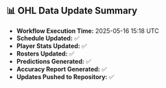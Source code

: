 ## 📊 OHL Data Update Summary
- **Workflow Execution Time:** 2025-05-16 15:18 UTC
- **Schedule Updated:** ✅
- **Player Stats Updated:** ✅
- **Rosters Updated:** ✅
- **Predictions Generated:** ✅
- **Accuracy Report Generated:** ✅
- **Updates Pushed to Repository:** ✅
